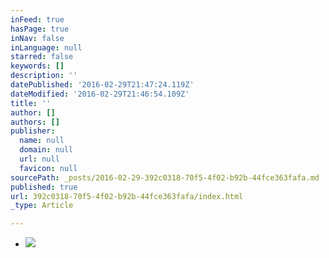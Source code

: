 ```yaml
---
inFeed: true
hasPage: true
inNav: false
inLanguage: null
starred: false
keywords: []
description: ''
datePublished: '2016-02-29T21:47:24.119Z'
dateModified: '2016-02-29T21:46:54.109Z'
title: ''
author: []
authors: []
publisher:
  name: null
  domain: null
  url: null
  favicon: null
sourcePath: _posts/2016-02-29-392c0318-70f5-4f02-b92b-44fce363fafa.md
published: true
url: 392c0318-70f5-4f02-b92b-44fce363fafa/index.html
_type: Article

---
```

* ![](https://the-grid-user-content.s3-us-west-2.amazonaws.com/7ad8f4df-df64-4d1a-89a3-59637671c38b.jpg)
